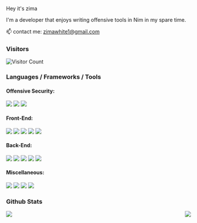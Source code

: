 
Hey it's zima

I'm a developer that enjoys writing offensive tools in Nim in my spare time.

📫 contact me: zimawhite1@gmail.com

### Visitors
![Visitor Count](https://profile-counter.glitch.me/zimawhit3/count.svg)

### Languages / Frameworks / Tools

#### Offensive Security:   
![](https://img.shields.io/badge/C-00599C?style=for-the-badge&logo=c&logoColor=white)
![](https://img.shields.io/badge/-Ghidra-informational?style=for-the-badge&color=black)
![](https://img.shields.io/badge/-Nim-informational?style=for-the-badge&logo=nim&color=black)

#### Front-End:  
![](https://img.shields.io/badge/Electron-2B2E3A?style=for-the-badge&logo=electron&logoColor=9FEAF9&C)
![](https://img.shields.io/badge/TypeScript-007ACC?style=for-the-badge&logo=typescript&logoColor=white)
![](https://img.shields.io/badge/Vite-B73BFE?style=for-the-badge&logo=vite&logoColor=FFD62E)
![](https://img.shields.io/badge/Vue.js-35495E?style=for-the-badge&logo=vuedotjs&logoColor=4FC08D)
![](https://img.shields.io/badge/Yarn-2C8EBB?style=for-the-badge&logo=yarn&logoColor=white)

#### Back-End:   
![](https://img.shields.io/badge/Docker-2CA5E0?style=for-the-badge&logo=docker&logoColor=white)
![](https://img.shields.io/badge/JWT-000000?style=for-the-badge&logo=JSON%20web%20tokens&logoColor=white)
![](https://img.shields.io/badge/Nginx-009639?style=for-the-badge&logo=nginx&logoColor=white)
![](https://img.shields.io/badge/redis-%23DD0031.svg?&style=for-the-badge&logo=redis&logoColor=white)
![](https://img.shields.io/badge/SQLite-07405E?style=for-the-badge&logo=sqlite&logoColor=white)

#### Miscellaneous:    
![](https://img.shields.io/badge/-Bash-informational?style=for-the-badge&logo=gnu-bash&logoColor=green&color=black)
![](https://img.shields.io/badge/Linux-FCC624?style=for-the-badge&logo=linux&logoColor=black)
![](https://img.shields.io/badge/VSCodium-0078D4?style=for-the-badge&logo=visual%20studio%20code&logoColor=white)
![](https://img.shields.io/badge/Windows-0078D6?style=for-the-badge&logo=windows&logoColor=white)

### Github Stats
<a>
  <img align="left" src="https://github-readme-stats.vercel.app/api?username=zimawhit3&show_icons=true&theme=dark" />
</a>
<a>
  <img align="right" src="https://github-readme-stats.vercel.app/api/top-langs/?username=zimawhit3&layout=compact&show_icons=true&theme=dark" />
</a>

